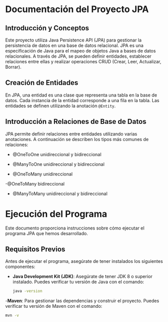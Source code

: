 # Documentación del Proyecto JPA

## Introducción y Conceptos

Este proyecto utiliza Java Persistence API (JPA) para gestionar la persistencia de datos en una base de datos relacional. JPA es una especificación de Java para el mapeo de objetos Java a bases de datos relacionales. A través de JPA, se pueden definir entidades, establecer relaciones entre ellas y realizar operaciones CRUD (Crear, Leer, Actualizar, Borrar).

## Creación de Entidades

En JPA, una entidad es una clase que representa una tabla en la base de datos. Cada instancia de la entidad corresponde a una fila en la tabla. Las entidades se definen utilizando la anotación `@Entity`.

## Introducción a Relaciones de Base de Datos

JPA permite definir relaciones entre entidades utilizando varias anotaciones. A continuación se describen los tipos más comunes de relaciones:

- @OneToOne unidireccional y bidireccional

- @ManyToOne unidireccional y bidireccional

- @OneToMany unidireccional

-@OneToMany bidireccional

- @ManyToMany unidireccional y bidireccional

# Ejecución del Programa

Este documento proporciona instrucciones sobre cómo ejecutar el programa JPA que hemos desarrollado.

## Requisitos Previos

Antes de ejecutar el programa, asegúrate de tener instalados los siguientes componentes:

- **Java Development Kit (JDK)**: Asegúrate de tener JDK 8 o superior instalado. Puedes verificar tu versión de Java con el comando:
  ```bash
  java -version
-**Maven**: Para gestionar las dependencias y construir el proyecto. Puedes verificar tu versión de Maven con el comando:
  ```bash
  mvn -v



